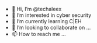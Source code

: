 - 👋 Hi, I’m @techaleex
- 👀 I’m interested in cyber security
- 🌱 I’m currently learning C|EH
- 💞️ I’m looking to collaborate on ...
- 📫 How to reach me ...

<!---
techaleex/techaleex is a ✨ special ✨ repository because its `README.md` (this file) appears on your GitHub profile.
You can click the Preview link to take a look at your changes.
--->
